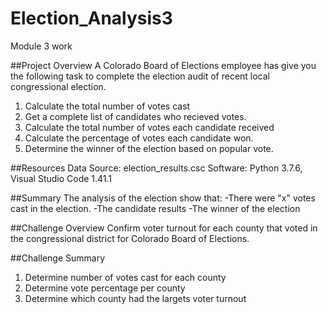 # Election_Analysis3
Module 3 work

##Project Overview
A Colorado Board of Elections employee has give you the following task to complete the election audit of recent local congressional election.

1. Calculate the total number of votes cast
2. Get a complete list of candidates who recieved votes.
3. Calculate the total number of votes each candidate received
4. Calculate the percentage of votes each candidate won.
5. Determine the winner of the election based on popular vote.

##Resources
Data Source: election_results.csc
Software: Python 3.7.6, Visual Studio Code 1.41.1

##Summary
The analysis of the election show that:
-There were "x" votes cast in the election.
-The candidate results
-The winner of the election

##Challenge Overview
Confirm voter turnout for each county that voted in the congressional district for Colorado Board of Elections.

##Challenge Summary
1. Determine number of votes cast for each county
2. Determine vote percentage per county
3. Determine which county had the largets voter turnout
